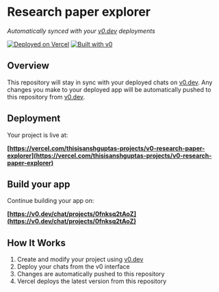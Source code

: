 # Research paper explorer

*Automatically synced with your [v0.dev](https://v0.dev) deployments*

[![Deployed on Vercel](https://img.shields.io/badge/Deployed%20on-Vercel-black?style=for-the-badge&logo=vercel)](https://vercel.com/thisisanshguptas-projects/v0-research-paper-explorer)
[![Built with v0](https://img.shields.io/badge/Built%20with-v0.dev-black?style=for-the-badge)](https://v0.dev/chat/projects/0fnksq2tAoZ)

## Overview

This repository will stay in sync with your deployed chats on [v0.dev](https://v0.dev).
Any changes you make to your deployed app will be automatically pushed to this repository from [v0.dev](https://v0.dev).

## Deployment

Your project is live at:

**[https://vercel.com/thisisanshguptas-projects/v0-research-paper-explorer](https://vercel.com/thisisanshguptas-projects/v0-research-paper-explorer)**

## Build your app

Continue building your app on:

**[https://v0.dev/chat/projects/0fnksq2tAoZ](https://v0.dev/chat/projects/0fnksq2tAoZ)**

## How It Works

1. Create and modify your project using [v0.dev](https://v0.dev)
2. Deploy your chats from the v0 interface
3. Changes are automatically pushed to this repository
4. Vercel deploys the latest version from this repository